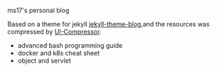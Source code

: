 ms17's personal blog 
 
Based on a theme for jekyll [jekyll-theme-blog](https://github.com/waylau/jekyll-bootstrap-blog),and the resources was compressed by [UI-Compressor](https://github.com/waylau/ui-compressor/).


* advanced bash programming guide
* docker and k8s cheat sheet
* object and servlet
